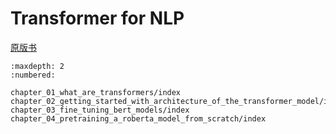 # Transformer for NLP

[原版书](./Transformers%20for%20natural%20language%20processing_%20second%20edition.pdf)

````toc
:maxdepth: 2
:numbered:

chapter_01_what_are_transformers/index
chapter_02_getting_started_with_architecture_of_the_transformer_model/index
chapter_03_fine_tuning_bert_models/index
chapter_04_pretraining_a_roberta_model_from_scratch/index
````
